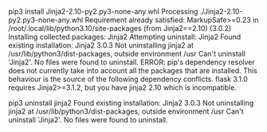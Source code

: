  pip3 install Jinja2-2.10-py2.py3-none-any.whl
Processing ./Jinja2-2.10-py2.py3-none-any.whl
Requirement already satisfied: MarkupSafe>=0.23 in /root/.local/lib/python3.10/site-packages (from Jinja2==2.10) (3.0.2)
Installing collected packages: Jinja2
  Attempting uninstall: Jinja2
    Found existing installation: Jinja2 3.0.3
    Not uninstalling jinja2 at /usr/lib/python3/dist-packages, outside environment /usr
    Can't uninstall 'Jinja2'. No files were found to uninstall.
ERROR: pip's dependency resolver does not currently take into account all the packages that are installed. This behaviour is the source of the following dependency conflicts.
flask 3.1.0 requires Jinja2>=3.1.2, but you have jinja2 2.10 which is incompatible.

 pip3 uninstall jinja2
Found existing installation: Jinja2 3.0.3
Not uninstalling jinja2 at /usr/lib/python3/dist-packages, outside environment /usr
Can't uninstall 'Jinja2'. No files were found to uninstall.

